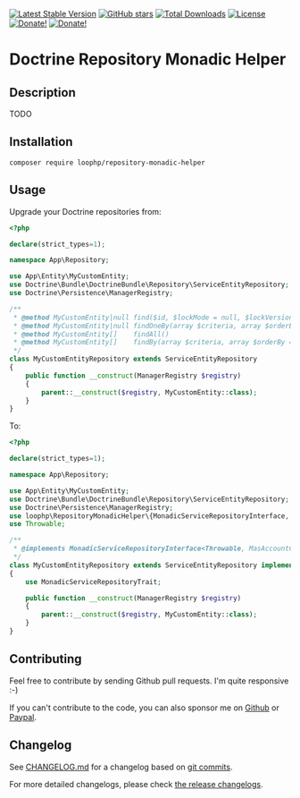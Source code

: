 [![Latest Stable Version][latest stable version]][1]
 [![GitHub stars][github stars]][1]
 [![Total Downloads][total downloads]][1]
 [![License][license]][1]
 [![Donate!][donate github]][5]
 [![Donate!][donate paypal]][6]

# Doctrine Repository Monadic Helper

## Description

TODO

## Installation

```shell
composer require loophp/repository-monadic-helper
```

## Usage

Upgrade your Doctrine repositories from:

```php
<?php

declare(strict_types=1);

namespace App\Repository;

use App\Entity\MyCustomEntity;
use Doctrine\Bundle\DoctrineBundle\Repository\ServiceEntityRepository;
use Doctrine\Persistence\ManagerRegistry;

/**
 * @method MyCustomEntity|null find($id, $lockMode = null, $lockVersion = null)
 * @method MyCustomEntity|null findOneBy(array $criteria, array $orderBy = null)
 * @method MyCustomEntity[]    findAll()
 * @method MyCustomEntity[]    findBy(array $criteria, array $orderBy = null, $limit = null, $offset = null)
 */
class MyCustomEntityRepository extends ServiceEntityRepository
{
    public function __construct(ManagerRegistry $registry)
    {
        parent::__construct($registry, MyCustomEntity::class);
    }
}
```

To:

```php
<?php

declare(strict_types=1);

namespace App\Repository;

use App\Entity\MyCustomEntity;
use Doctrine\Bundle\DoctrineBundle\Repository\ServiceEntityRepository;
use Doctrine\Persistence\ManagerRegistry;
use loophp\RepositoryMonadicHelper\{MonadicServiceRepositoryInterface, MonadicServiceRepositoryTrait};
use Throwable;

/**
 * @implements MonadicServiceRepositoryInterface<Throwable, MasAccountCodes>
 */
class MyCustomEntityRepository extends ServiceEntityRepository implements MonadicServiceRepositoryInterface
{
    use MonadicServiceRepositoryTrait;

    public function __construct(ManagerRegistry $registry)
    {
        parent::__construct($registry, MyCustomEntity::class);
    }
}

```

## Contributing

Feel free to contribute by sending Github pull requests. I'm quite responsive :-)

If you can't contribute to the code, you can also sponsor me on [Github][5] or
[Paypal][6].

## Changelog

See [CHANGELOG.md][47] for a changelog based on [git commits][46].

For more detailed changelogs, please check [the release changelogs][45].

[1]: https://packagist.org/packages/loophp/repository-monadic-helper
[latest stable version]: https://img.shields.io/packagist/v/loophp/repository-monadic-helper.svg?style=flat-square
[github stars]: https://img.shields.io/github/stars/loophp/repository-monadic-helper.svg?style=flat-square
[total downloads]: https://img.shields.io/packagist/dt/loophp/repository-monadic-helper.svg?style=flat-square
[license]: https://img.shields.io/packagist/l/loophp/repository-monadic-helper.svg?style=flat-square
[donate github]: https://img.shields.io/badge/Sponsor-Github-brightgreen.svg?style=flat-square
[donate paypal]: https://img.shields.io/badge/Sponsor-Paypal-brightgreen.svg?style=flat-square
[34]: https://github.com/loophp/repository-monadic-helper/issues
[2]: https://github.com/loophp/repository-monadic-helper/actions
[35]: http://www.phpspec.net/
[36]: https://github.com/phpro/grumphp
[37]: https://github.com/infection/infection
[38]: https://github.com/phpstan/phpstan
[39]: https://github.com/vimeo/psalm
[5]: https://github.com/sponsors/drupol
[6]: https://www.paypal.me/drupol
[40]: https://packagist.org/packages/doctrine/doctrine-bundle
[41]: https://en.wikipedia.org/wiki/SOLID
[42]: https://en.wikipedia.org/wiki/Open%E2%80%93closed_principle
[43]: https://github.com/symfony/maker-bundle/pull/887
[44]: https://tomasvotruba.com/blog/2017/10/16/how-to-use-repository-with-doctrine-as-service-in-symfony/
[45]: https://github.com/loophp/repository-monadic-helper/releases
[46]: https://github.com/loophp/repository-monadic-helper/commits/master
[47]: https://github.com/loophp/repository-monadic-helper/blob/master/CHANGELOG.md
[48]: https://packagist.org/packages/symfony/maker-bundle
[49]: https://packagist.org/packages/doctrine/persistence
[50]: https://symfony.com/doc/current/service_container.html#binding-arguments-by-name-or-type